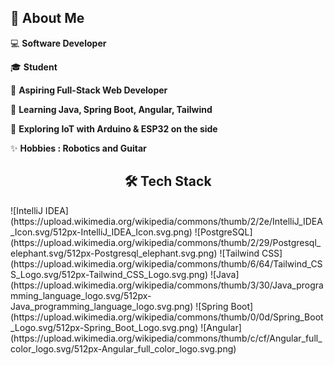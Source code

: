 <h2 align="left"><strong>🙋 About Me</strong></h2>

<div>
      <p>💻 <strong>Software Developer</strong></p>
      <p>🎓 <strong>Student</strong></p>
      <p>🎯 <strong>Aspiring Full-Stack Web Developer</strong></p>
      <p>🌱 <strong>Learning Java, Spring Boot, Angular, Tailwind</strong></p>
      <p>🚀 <strong>Exploring IoT with Arduino & ESP32 on the side</strong></p>
      <p>✨ <strong>Hobbies : Robotics and Guitar</strong></p>
</div>

<h2 align="center">🛠️ Tech Stack</h2>
![IntelliJ IDEA](https://upload.wikimedia.org/wikipedia/commons/thumb/2/2e/IntelliJ_IDEA_Icon.svg/512px-IntelliJ_IDEA_Icon.svg.png)
![PostgreSQL](https://upload.wikimedia.org/wikipedia/commons/thumb/2/29/Postgresql_elephant.svg/512px-Postgresql_elephant.svg.png)
![Tailwind CSS](https://upload.wikimedia.org/wikipedia/commons/thumb/6/64/Tailwind_CSS_Logo.svg/512px-Tailwind_CSS_Logo.svg.png)
![Java](https://upload.wikimedia.org/wikipedia/commons/thumb/3/30/Java_programming_language_logo.svg/512px-Java_programming_language_logo.svg.png)
![Spring Boot](https://upload.wikimedia.org/wikipedia/commons/thumb/0/0d/Spring_Boot_Logo.svg/512px-Spring_Boot_Logo.svg.png)
![Angular](https://upload.wikimedia.org/wikipedia/commons/thumb/c/cf/Angular_full_color_logo.svg/512px-Angular_full_color_logo.svg.png)



